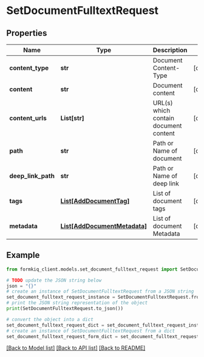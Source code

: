 # SetDocumentFulltextRequest


## Properties

Name | Type | Description | Notes
------------ | ------------- | ------------- | -------------
**content_type** | **str** | Document Content-Type | [optional] 
**content** | **str** | Document content | [optional] 
**content_urls** | **List[str]** | URL(s) which contain document content | [optional] 
**path** | **str** | Path or Name of document | [optional] 
**deep_link_path** | **str** | Path or Name of deep link | [optional] 
**tags** | [**List[AddDocumentTag]**](AddDocumentTag.md) | List of document tags | [optional] 
**metadata** | [**List[AddDocumentMetadata]**](AddDocumentMetadata.md) | List of document Metadata | [optional] 

## Example

```python
from formkiq_client.models.set_document_fulltext_request import SetDocumentFulltextRequest

# TODO update the JSON string below
json = "{}"
# create an instance of SetDocumentFulltextRequest from a JSON string
set_document_fulltext_request_instance = SetDocumentFulltextRequest.from_json(json)
# print the JSON string representation of the object
print(SetDocumentFulltextRequest.to_json())

# convert the object into a dict
set_document_fulltext_request_dict = set_document_fulltext_request_instance.to_dict()
# create an instance of SetDocumentFulltextRequest from a dict
set_document_fulltext_request_form_dict = set_document_fulltext_request.from_dict(set_document_fulltext_request_dict)
```
[[Back to Model list]](../README.md#documentation-for-models) [[Back to API list]](../README.md#documentation-for-api-endpoints) [[Back to README]](../README.md)


